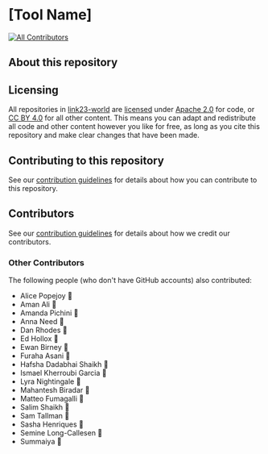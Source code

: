 # [Tool Name]

[![All Contributors](https://img.shields.io/github/all-contributors/link23-world/<REPOSITORY-NAME>?color=ee8449&style=flat-square)](#contributors)

## About this repository


## Licensing

All repositories in [link23-world](https://github.com/link23-world) are [licensed](/LICENSE.md) under [Apache 2.0](https://www.apache.org/licenses/LICENSE-2.0) for code, or [CC BY 4.0](https://creativecommons.org/licenses/by/4.0/) for all other content.
This means you can adapt and redistribute all code and other content however you like for free, as long as you cite this repository and make clear changes that have been made.

## Contributing to this repository

See our [contribution guidelines](/CONTRIBUTING.md) for details about how you can contribute to this repository.

## Contributors

See our [contribution guidelines](/CONTRIBUTING.md) for details about how we credit our contributors.

<!-- ALL-CONTRIBUTORS-LIST:START - Do not remove or modify this section -->
<!-- prettier-ignore-start -->
<!-- markdownlint-disable -->

<!-- markdownlint-restore -->
<!-- prettier-ignore-end -->

<!-- ALL-CONTRIBUTORS-LIST:END -->

### Other Contributors

The following people (who don't have GitHub accounts) also contributed:

- Alice Popejoy 🔧
- Aman Ali 👀
- Amanda Pichini 👀
- Anna Need 👀
- Dan Rhodes 👀
- Ed Hollox 👀
- Ewan Birney 🔧
- Furaha Asani 👀
- Hafsha Dadabhai Shaikh 👀
- Ismael Kherroubi Garcia 👀
- Lyra Nightingale 👀
- Mahantesh Biradar 👀
- Matteo Fumagalli 🔧
- Salim Shaikh 👀
- Sam Tallman 👀
- Sasha Henriques 👀
- Semine Long-Callesen 🔧
- Summaiya 👀
